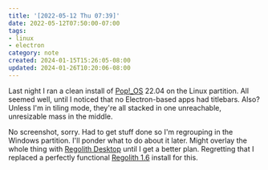 ```yaml
---
title: '[2022-05-12 Thu 07:39]'
date: 2022-05-12T07:50:00-07:00
tags:
- linux
- electron
category: note
created: 2024-01-15T15:26:05-08:00
updated: 2024-01-26T10:20:06-08:00
---
```


Last night I ran a clean install of [Pop!\_OS](https://pop.system76.com) 22.04 on the Linux partition. All seemed well, until I noticed that no Electron-based apps had titlebars. Also? Unless I'm in tiling mode, they're all stacked in one unreachable, unresizable mass in the middle.

No screenshot, sorry. Had to get stuff done so I'm regrouping in the Windows partition. I'll ponder what to do about it later. Might overlay the whole thing with [Regolith Desktop](http://regolith-desktop.com) until I get a better plan. Regretting that I replaced a perfectly functional [Regolith 1.6](https://regolith-linux.org) install for this.
